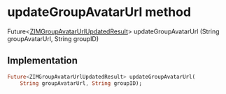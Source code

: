 


# updateGroupAvatarUrl method








Future&lt;[ZIMGroupAvatarUrlUpdatedResult](../../zego_uikit_prebuilt_live_audio_room/ZIMGroupAvatarUrlUpdatedResult-class.md)> updateGroupAvatarUrl
(String groupAvatarUrl, String groupID)








## Implementation

```dart
Future<ZIMGroupAvatarUrlUpdatedResult> updateGroupAvatarUrl(
    String groupAvatarUrl, String groupID);
```







